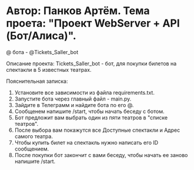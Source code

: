 # Автор: Панков Артём. Тема проета: "Проект WebServer + API (Бот/Алиса)".
@ бота - @Tickets_Saller_bot

Описание проекта:
  Tickets_Saller_bot - бот, для покупки билетов на спектакли в 5 известных театрах.


Пояснительная записка: 

1. Установите все зависимости из файла requirements.txt.
2. Запустите бота через главный файл - main.py.
3. Зайдите в Телеграмм и найдите бота по его @.
4. Сообщенем напишите /start, чтобы начать беседу с ботом.
5. Бот предложит вам выбрать один из пяти театров в "списке театров".
6. После выбора вам покажутся все Доступные спектакли и Адрес самого театра.
7. Чтобы купить билет на спектакль нужно написать его ID сообщением.
8. После покупки бот закончит с вами беседу, чтобы начать ее заново напишите /start.
